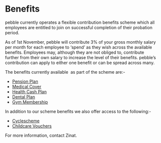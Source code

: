 # Benefits

pebble currently operates a flexible contribution benefits scheme which all employees are entitled to join on successful completion of their probation period.

As of 1st November, pebble will contribute 3% of your gross monthly salary per month for each employee to ‘spend’ as they wish across the available benefits. Employees may, although they are not obliged to, contribute further from their own salary to increase the level of their benefits. pebble’s contribution can apply to either one benefit or can be spread across many.

The benefits currently available  as part of the scheme are:-

- [Pension Plan](great-people/people/benefits/pension-plan.md)  
- [Medical Cover](great-people/people/benefits/medical-cover.md)
- [Health Cash Plan](great-people/people/benefits/health-cash-plan.md)
- [Dental Plan](great-people/people/benefits/dental-plan.md)
- [Gym Membership](great-people/people/benefits/gym-membership.md)

In addition to our scheme benefits we also offer access to the following:-

- [Cyclescheme](great-people/people/benefits/cyclescheme.md)
- [Childcare Vouchers](great-people/people/benefits/childcare-vouchers.md)

For more information, contact Zinat.
